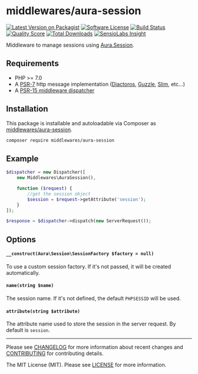 # middlewares/aura-session

[![Latest Version on Packagist][ico-version]][link-packagist]
[![Software License][ico-license]](LICENSE)
[![Build Status][ico-travis]][link-travis]
[![Quality Score][ico-scrutinizer]][link-scrutinizer]
[![Total Downloads][ico-downloads]][link-downloads]
[![SensioLabs Insight][ico-sensiolabs]][link-sensiolabs]

Middleware to manage sessions using [Aura.Session](https://github.com/auraphp/Aura.Session).

## Requirements

* PHP >= 7.0
* A [PSR-7](https://packagist.org/providers/psr/http-message-implementation) http message implementation ([Diactoros](https://github.com/zendframework/zend-diactoros), [Guzzle](https://github.com/guzzle/psr7), [Slim](https://github.com/slimphp/Slim), etc...)
* A [PSR-15 middleware dispatcher](https://github.com/middlewares/awesome-psr15-middlewares#dispatcher)

## Installation

This package is installable and autoloadable via Composer as [middlewares/aura-session](https://packagist.org/packages/middlewares/aura-session).

```sh
composer require middlewares/aura-session
```

## Example

```php
$dispatcher = new Dispatcher([
	new Middlewares\AuraSession(),

    function ($request) {
        //get the session object
        $session = $request->getAttribute('session');
    }
]);

$response = $dispatcher->dispatch(new ServerRequest());
```

## Options

#### `__construct(Aura\Session\SessionFactory $factory = null)`

To use a custom session factory. If it's not passed, it will be created automatically.

#### `name(string $name)`

The session name. If it's not defined, the default `PHPSESSID` will be used.

#### `attribute(string $attribute)`

The attribute name used to store the session in the server request. By default is `session`.

---

Please see [CHANGELOG](CHANGELOG.md) for more information about recent changes and [CONTRIBUTING](CONTRIBUTING.md) for contributing details.

The MIT License (MIT). Please see [LICENSE](LICENSE) for more information.

[ico-version]: https://img.shields.io/packagist/v/middlewares/aura-session.svg?style=flat-square
[ico-license]: https://img.shields.io/badge/license-MIT-brightgreen.svg?style=flat-square
[ico-travis]: https://img.shields.io/travis/middlewares/aura-session/master.svg?style=flat-square
[ico-scrutinizer]: https://img.shields.io/scrutinizer/g/middlewares/aura-session.svg?style=flat-square
[ico-downloads]: https://img.shields.io/packagist/dt/middlewares/aura-session.svg?style=flat-square
[ico-sensiolabs]: https://img.shields.io/sensiolabs/i/174fe6b4-f522-49e4-9bab-2c7bf212d389.svg?style=flat-square

[link-packagist]: https://packagist.org/packages/middlewares/aura-session
[link-travis]: https://travis-ci.org/middlewares/aura-session
[link-scrutinizer]: https://scrutinizer-ci.com/g/middlewares/aura-session
[link-downloads]: https://packagist.org/packages/middlewares/aura-session
[link-sensiolabs]: https://insight.sensiolabs.com/projects/174fe6b4-f522-49e4-9bab-2c7bf212d389
